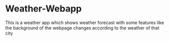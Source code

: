 # Weather-Webapp
This is a weather app which shows weather forecast with some features like the background of the webpage changes according to the weather of that city
